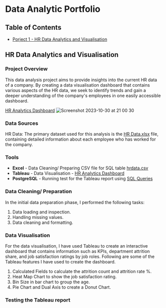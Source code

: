 # Data Analytic Portfolio 

## Table of Contents
- [Porject 1 - HR Data Analytics and Visualisation](#HR-Data-Analytics-and-Visualisation)  

## HR Data Analytics and Visualisation

### Project Overview

This data analysis project aims to provide insights into the current HR data of a company. By creating a data visualisation dashboard that contains various aspects of the HR data, we seek to identify trends and gain a deeper understanding of the company's employees in one easily accessible dashboard. 

[HR Analytics Dashboard](https://public.tableau.com/app/profile/pradip.pun/viz/HRAnalyticsDashboard_16986995899550/HRANALYTICSDASHBOARD) 
![Screenshot 2023-10-30 at 21 00 30](https://github.com/pradippun/portfolio/assets/149323535/11d29033-1623-4aaf-89f9-a9b51a9d6acc)


### Data Sources

HR Data: The primary dataset used for this analysis is the [HR Data.xlsx](https://github.com/pradippun/portfolio/blob/main/HR%20Data.xlsx) file, containing detailed information about each employee who has worked for the company.  

### Tools
- **Excel** - Data Cleaning/ Preparing CSV file for SQL table [hrdata.csv](https://github.com/pradippun/portfolio/blob/main/hrdata.csv)
- **Tableau** - Data Visualisation - [HR Analytics Dashboard](https://public.tableau.com/app/profile/pradip.pun/viz/HRAnalyticsDashboard_16986995899550/HRANALYTICSDASHBOARD) 
- **PostgreSQL** - Running test for the Tableau report using [SQL Queries](https://github.com/pradippun/portfolio/blob/main/HR_Data_Test_SQL.sql)

### Data Cleaning/ Preparation
In the initial data preparation phase, I performed the following tasks:
1. Data loading and inspection.
2. Handling missing values.
3. Data cleaning and formatting.

### Data Visualisation
For the data visualisation, I have used Tableau to create an interactive dashboard that contains information such as KPIs, department attrition share, and job satisfaction ratings by job roles.
Following are some of the Tableau features I have used to create the dashboard. 
1. Calculated Fields to calculate the attrition count and attrition rate %.
2. Heat Map Chart to show the job satisfaction rating.
3. Bin Size in bar chart to group the age.
4. Pie Chart and Dual Axis to create a Donut Chart.

### Testing the Tableau report

